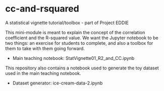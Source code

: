 # cc-and-rsquared
A statistical vignette tutorial/toolbox - part of Project EDDIE

This mini-module is meant to explain the concept of the correlation coefficient and the R-squared value. We want the Jupyter notebook to be two things: an exercise for students to complete, and also a toolbox for them to take with them going forward. 

* Main teaching notebook: StatVignette01_R2_and_CC.ipynb

This repository also contains a notebook used to generate the toy dataset used in the main teaching notebook.

* Dataset generator: ice-cream-data-2.ipynb
